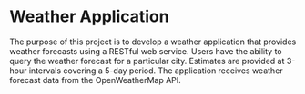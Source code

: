 # Weather Application

The purpose of this project is to develop a weather application that provides weather forecasts using a RESTful web service. Users have the ability to query the weather forecast for a particular city. Estimates are provided at 3-hour intervals covering a 5-day period. The application receives weather forecast data from the OpenWeatherMap API.
